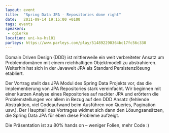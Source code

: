 ```yaml
---
layout: event
title:  "Spring Data JPA - Repositories done right"
date:   2011-09-14 19:15:00 +0100
tags: events
speakers:
 - ogierke
location: uni-ka-hs101
parleys: https://www.parleys.com/play/514892290364bc17fc56c330
---
```


Domain Driven Design (DDD) ist mittlerweile ein weit verbreiteter Ansatz um Problemdomänen mit einem reichhaltigen Objektmodell zu abstrahieren. Weiterhin hat sich in der Javawelt JPA als Standard Persistenzlösung etabliert.

Der Vortrag stellt das JPA Modul des Spring Data Projekts vor, das die Implementierung von JPA Repositories stark vereinfacht. Wir beginnen mit einer kurzen Analyse eines Repositories auf nackter JPA und erörtern die Problemstellungen vor allem in Bezug auf den DDD Ansatz (fehlende Abstraktion, viel Codeaufwand beim Ausführen von Queries, Pagination usw.). Der Hauptteil des Vortrages widmet sich dann den Lösungsansätzen, die Spring Data JPA für eben diese Probleme aufzeigt.

Die Präsentation ist zu 80% hands on – weniger Folien, mehr Code :)
